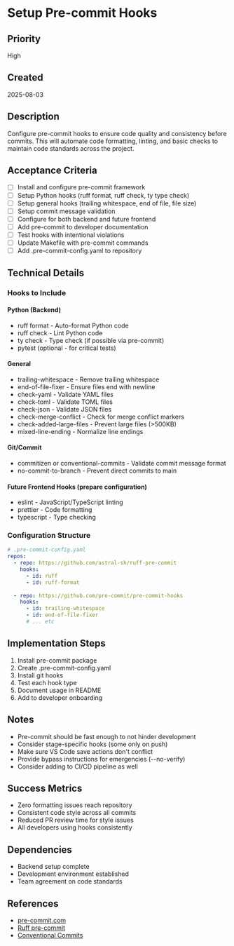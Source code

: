 # Setup Pre-commit Hooks

## Priority
High

## Created
2025-08-03

## Description
Configure pre-commit hooks to ensure code quality and consistency before commits. This will automate code formatting, linting, and basic checks to maintain code standards across the project.

## Acceptance Criteria
- [ ] Install and configure pre-commit framework
- [ ] Setup Python hooks (ruff format, ruff check, ty type check)
- [ ] Setup general hooks (trailing whitespace, end of file, file size)
- [ ] Setup commit message validation
- [ ] Configure for both backend and future frontend
- [ ] Add pre-commit to developer documentation
- [ ] Test hooks with intentional violations
- [ ] Update Makefile with pre-commit commands
- [ ] Add .pre-commit-config.yaml to repository

## Technical Details
### Hooks to Include

#### Python (Backend)
- ruff format - Auto-format Python code
- ruff check - Lint Python code
- ty check - Type check (if possible via pre-commit)
- pytest (optional - for critical tests)

#### General
- trailing-whitespace - Remove trailing whitespace
- end-of-file-fixer - Ensure files end with newline
- check-yaml - Validate YAML files
- check-toml - Validate TOML files
- check-json - Validate JSON files
- check-merge-conflict - Check for merge conflict markers
- check-added-large-files - Prevent large files (>500KB)
- mixed-line-ending - Normalize line endings

#### Git/Commit
- commitizen or conventional-commits - Validate commit message format
- no-commit-to-branch - Prevent direct commits to main

#### Future Frontend Hooks (prepare configuration)
- eslint - JavaScript/TypeScript linting
- prettier - Code formatting
- typescript - Type checking

### Configuration Structure
```yaml
# .pre-commit-config.yaml
repos:
  - repo: https://github.com/astral-sh/ruff-pre-commit
    hooks:
      - id: ruff
      - id: ruff-format
  
  - repo: https://github.com/pre-commit/pre-commit-hooks
    hooks:
      - id: trailing-whitespace
      - id: end-of-file-fixer
      # ... etc
```

## Implementation Steps
1. Install pre-commit package
2. Create .pre-commit-config.yaml
3. Install git hooks
4. Test each hook type
5. Document usage in README
6. Add to developer onboarding

## Notes
- Pre-commit should be fast enough to not hinder development
- Consider stage-specific hooks (some only on push)
- Make sure VS Code save actions don't conflict
- Provide bypass instructions for emergencies (--no-verify)
- Consider adding to CI/CD pipeline as well

## Success Metrics
- Zero formatting issues reach repository
- Consistent code style across all commits
- Reduced PR review time for style issues
- All developers using hooks consistently

## Dependencies
- Backend setup complete
- Development environment established
- Team agreement on code standards

## References
- [pre-commit.com](https://pre-commit.com/)
- [Ruff pre-commit](https://github.com/astral-sh/ruff-pre-commit)
- [Conventional Commits](https://www.conventionalcommits.org/)